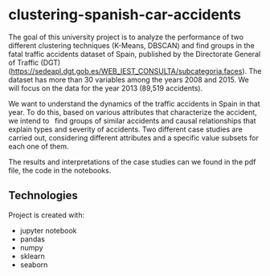 # clustering-spanish-car-accidents

The goal of this university project is to analyze the performance of two different clustering techniques (K-Means, DBSCAN)
and find groups in the fatal traffic accidents dataset of Spain,
published by the Directorate General of Traffic (DGT) (https://sedeapl.dgt.gob.es/WEB_IEST_CONSULTA/subcategoria.faces).
The dataset has more
than 30 variables among the years 2008 and 2015. We will focus on the data
for the year 2013 (89,519 accidents).

We want to understand the dynamics of the traffic accidents in Spain in that
year. To do this, based on various attributes that characterize the accident, we
intend to  find groups of similar accidents and causal relationships that explain
types and severity of accidents. Two different case studies are carried out,
considering different attributes and a specific value subsets for each one of them.

The results and interpretations of the case studies can we found in the pdf file, the code in the notebooks.

## Technologies
Project is created with:
* jupyter notebook
* pandas
* numpy
* sklearn
* seaborn
